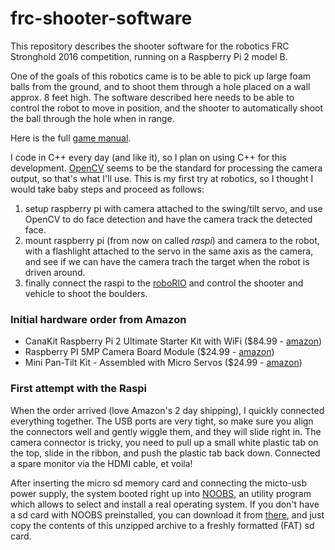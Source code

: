 # frc-shooter-software


This repository describes the shooter software for the robotics FRC Stronghold 2016 competition, running on a Raspberry Pi 2 model B.

One of the goals of this robotics came is to be able to pick up large foam balls from the ground, and to shoot them through a hole placed on a wall approx. 8 feet high. The software described here needs to be able to control the robot to move in position, and the shooter to automatically shoot the ball through the hole when in range. 

Here is the full [game manual](https://firstfrc.blob.core.windows.net/frc2016manuals/GameManual/FRC-2016-game-manual.pdf).

I code in C++ every day (and like it), so I plan on using C++ for this development. [OpenCV](http://opencv.org/) seems to be the standard for processing the camera output, so that's what I'll use. This is my first try at robotics, so I thought I would take baby steps and proceed as follows:

1. setup raspberry pi with camera attached to the swing/tilt servo, and use OpenCV to do face detection and have the camera track the detected face.
2. mount raspberry pi (from now on called *raspi*) and camera to the robot, with a flashlight attached to the servo in the same axis as the camera, and see if we can have the camera trach the target when the robot is driven around.
3. finally connect the raspi to the [roboRIO](https://decibel.ni.com/content/docs/DOC-30419) and control the shooter and vehicle to shoot the boulders.

### Initial hardware order from Amazon

* CanaKit Raspberry Pi 2 Ultimate Starter Kit with WiFi ($84.99 - [amazon](http://www.amazon.com/gp/product/B00G1PNG54))
* Raspberry PI 5MP Camera Board Module ($24.99 - [amazon](http://www.amazon.com/gp/product/B00E1GGE40))
* Mini Pan-Tilt Kit - Assembled with Micro Servos  ($24.99 - [amazon](http://www.amazon.com/gp/product/B00PY3LQ2Y))

### First attempt with the Raspi

When the order arrived (love Amazon's 2 day shipping), I quickly connected everything together. The USB ports are very tight, so make sure you align the connectors well and gently wiggle them, and they will slide right in. The camera connector is tricky, you need to pull up a small white plastic tab on the top, slide in the ribbon, and push the plastic tab back down. Connected a spare monitor via the HDMI cable, et voila! 

After inserting the micro sd memory card and connecting the micto-usb power supply, the system booted right up into [NOOBS](https://www.raspberrypi.org/help/noobs-setup/), an utility program which allows to select and install a real operating system. If you don't have a sd card with NOOBS preinstalled, you can download it from [there](https://www.raspberrypi.org/downloads/noobs/), and just copy the contents of this unzipped archive to a freshly formatted (FAT) sd card.
